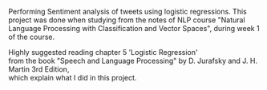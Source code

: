 Performing Sentiment analysis of tweets using logistic regressions. 
This project was done when studying from the notes of NLP course "Natural Language Processing with Classification and Vector Spaces", during week 1 of the course.

Highly suggested reading chapter 5 'Logistic Regression' \
from the book "Speech and Language Processing" by D. Jurafsky and J. H. Martin 3rd Edition, \
which explain what I did in this project.
